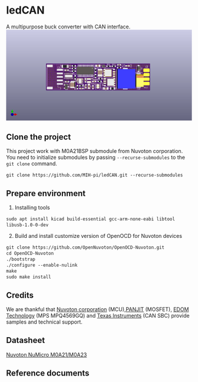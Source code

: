 # ledCAN
A multipurpose buck converter with CAN interface.
![image](./kicad/ledCAN/pcb/ledCAN.png)

## Clone the project
This project work with M0A21BSP submodule from Nuvoton corporation. You need to initialize submodules by passing ``--recurse-submodules`` to the ``git clone`` command.
```
git clone https://github.com/MIH-pi/ledCAN.git --recurse-submodules
```

## Prepare environment
1. Installing tools
```
sudo apt install kicad build-essential gcc-arm-none-eabi libtool libusb-1.0-0-dev
```
2. Build and install customize version of OpenOCD for Nuvoton devices
```
git clone https://github.com/OpenNuvoton/OpenOCD-Nuvoton.git
cd OpenOCD-Nuvoton
./bootstrap
./configure --enable-nulink
make
sudo make install
```

## Credits
We are thankful that [Nuvoton corporation](https://www.nuvoton.com) (MCU),[PANJIT](https://www.panjit.com.tw) (MOSFET), [EDOM Technology](https://www.edomtech.com) (MPS MPQ4569GQ) and [Texas Instruments](https://ti.com) (CAN SBC) provide samples and technical support.

## Datasheet
[Nuvoton NuMicro M0A21/M0A23](https://www.nuvoton.com/export/resource-files/TRM_M0A21_M0A23_Series_EN_Rev1.02.pdf)

## Reference documents

